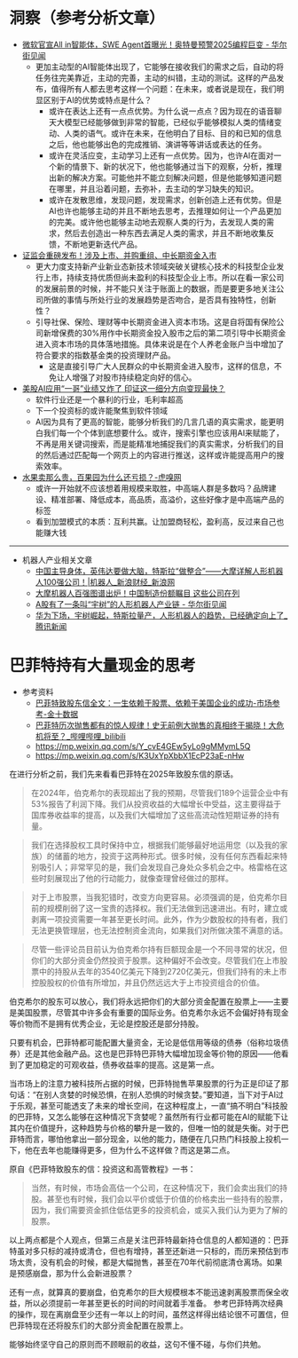 # 洞察（参考分析文章）

- [微软官宣All in智能体，SWE Agent首曝光！奥特曼预警2025编程巨变 - 华尔街见闻](https://wallstreetcn.com/articles/3740563)
	- 更加主动型的AI智能体出现了，它能够在接收我们的需求之后，自动的将任务往完美靠近，主动的完善，主动的纠错，主动的测试。这样的产品发布，值得所有人都去思考这样一个问题：在未来，或者说是现在，我们明显区别于AI的优势或特点是什么？
		- 或许在表达上还有一点点优势。为什么说一点点？因为现在的语音聊天大模型已经能够做到非常的智能，已经似乎能够模拟人类的情绪变动、人类的语气。或许在未来，在他明白了目标、目的和已知的信息之后，他也能够出色的完成推销、演讲等等讲话或表达的任务。
		- 或许在灵活应变，主动学习上还有一点优势。因为，也许AI在面对一个新的情景下、新的状况下，他也能够通过当下的观察，分析，推理出新的解决方案。可能他并不能立刻解决问题，但是他能够知道问题在哪里，并且沿着问题，去弥补，去主动的学习缺失的知识。
		- 或许在发散思维，发现问题，发现需求，创新创造上还有优势。但是AI也许也能够主动的并且不断地去思考，去推理如何让一个产品更加的完美。或许他也能够主动地去观察人类的行为，去发现人类的需求，然后去创造出一种东西去满足人类的需求，并且不断地收集反馈，不断地更新迭代产品。
- [证监会重磅发布！涉及上市、并购重组、中长期资金入市](https://mp.weixin.qq.com/s?__biz=MzAwODUyMjIzOQ==&mid=2651912403&idx=1&sn=afade21ee7cda0658f4481a07463dfad&chksm=815a7ff3a5b34f444bb53767dc8548f7e76fa233a741ac9b62142e8d2bca3b4bb08871272cf3&scene=0&xtrack=1#rd)
	- 更大力度支持新产业新业态新技术领域突破关键核心技术的科技型企业发行上市，持续支持优质但尚未盈利的科技型企业上市。所以在看一家公司的发展前景的时候，并不能只关注于账面上的数据，而是要更多地关注公司所做的事情与所处行业的发展趋势是否吻合，是否具有独特性，创新性？
	- 引导社保、保险、理财等中长期资金进入资本市场。这是自将国有保险公司新增保费的30%用作中长期资金投入股市之后的第二项引导中长期资金进入资本市场的具体落地措施。具体来说是在个人养老金账户当中增加了符合要求的指数基金类的投资理财产品。
		- 这是直接引导广大人民群众的中长期资金进入股市，这样的信息，不免让人增强了对股市持续稳定向好的信心。
- [美股AI应用“一哥”业绩又炸了 印证这一细分方向变现最快？](https://www.cls.cn/detail/1941751)
	- 软件行业还是一个暴利的行业，毛利率超高
	- 下一个投资标的或许能聚焦到软件领域
	- AI因为具有了更高的智能，能够分析我们的几言几语的真实需求，能更明白我们每一个个体到底想要什么。或许，搜索引擎也应该用AI来赋能了，不再是用关键词搜索，而是能精准地捕捉我们的真实需求，分析我们的目的然后通过匹配每一个网页上的内容进行推送，这样或许能提高用户的搜索效率。
- [水果卖那么贵，百果园为什么还亏损？-虎嗅网](https://www.huxiu.com/article/4009716.html)
	- 或许一开始就不应该想着用规模来取胜，中高端人群是多数吗？品牌建设、精准部署、降低成本，高品质，高溢价，这些好像才是中高端产品的标签
	- 看到加盟模式的本质：互利共赢。让加盟商轻松，盈利高，反过来自己也能赚大钱

--- 

- 机器人产业相关文章
	- [中国主导身体，英伟达要做大脑，特斯拉“做整合”——大摩详解人形机器人100强公司！|机器人_新浪财经_新浪网](https://finance.sina.com.cn/roll/2025-02-07/doc-ineirsee0080314.shtml)
	- [大摩机器人百强图谱出炉！中国制造份额瞩目 这些公司在列](https://www.cls.cn/detail/1936774)
	- [A股有了一条叫“宇树”的人形机器人产业链 - 华尔街见闻](https://wallstreetcn.com/articles/3741233)
	- [华为下场，宇树崛起，特斯拉量产，人形机器人的趋势，已经确定向上了_腾讯新闻](https://news.qq.com/rain/a/20250212A01QGD00)

# 巴菲特持有大量现金的思考

- 参考资料
	- [巴菲特致股东信全文：一生依赖于股票、依赖于美国企业的成功-市场参考-金十数据](https://xnews.jin10.com/details/164526)
	- [巴菲特历次抛售都有的惊人规律！史无前例大抛售的真相终于揭晓！大危机将至？_哔哩哔哩_bilibili](https://www.bilibili.com/video/BV1hz421B7te/?spm_id_from=333.337.search-card.all.click&vd_source=d7634744f260933fca40577f8363d499)
	- https://mp.weixin.qq.com/s/Y_cvE4GEw5yLo9gMMymL5Q
	- https://mp.weixin.qq.com/s/K3UxYpXbbX1EcP23aE-nHw

在进行分析之前，我们先来看看巴菲特在2025年致股东信的原话。

> 在2024年，伯克希尔的表现超出了我的预期，尽管我们189个运营企业中有53%报告了利润下降。我们从投资收益的大幅增长中受益，这主要得益于国库券收益率的提高，以及我们大幅增加了这些高流动性短期证券的持有量。

>我们在选择股权工具时保持中立，根据我们能够最好地运用您（以及我的家族）的储蓄的地方，投资于这两种形式。很多时候，没有任何东西看起来特别吸引人；非常罕见的是，我们会发现自己身处众多机会之中。格雷格在这些时刻展现出了他的行动能力，就像查理曾经做过的那样。

>对于上市股票，当我犯错时，改变方向更容易。必须强调的是，伯克希尔目前的规模削弱了这一宝贵的选择权。我们无法做到迅速进出。有时，建立或剥离一项投资需要一年甚至更长时间。此外，作为少数股权的持有者，我们无法更换管理层，也无法控制资金流向，如果我们对所做决策不满意的话。

>尽管一些评论员目前认为伯克希尔持有巨额现金是一个不同寻常的状况，但你们的大部分资金仍然投资于股票。这种偏好不会改变。尽管我们在上市股票中的持股从去年的3540亿美元下降到2720亿美元，但我们持有的未上市控股股权的价值有所增加，并且仍然远远大于上市投资组合的价值。
>
  伯克希尔的股东可以放心，我们将永远把你们的大部分资金配置在股票上——主要是美国股票，尽管其中许多会有重要的国际业务。伯克希尔永远不会偏好持有现金等价物而不是拥有优秀企业，无论是控股还是部分持股。

只要有机会，巴菲特都可能配置大量资金，无论是低信用等级的债券（俗称垃圾债券）还是其他金融产品。这也是巴菲特巴菲特大幅增加现金等价物的原因——他看到了更加稳定的可观收益，债券收益率的提高。这是第一点。

当市场上的注意力被科技所占据的时候，巴菲特抛售苹果股票的行为正是印证了那句话：“在别人贪婪的时候恐惧，在别人恐惧的时候贪婪。”要知道，当下对于AI过于乐观，甚至可能透支了未来的增长空间，在这种程度上，一直“搞不明白”科技股的巴菲特，又怎么能够在这种情况下贪婪呢？虽然所有行业都可能在AI的赋能下让其内在价值提升，这种趋势与价格的攀升是一致的，但唯一怕的就是失衡。对于巴菲特而言，哪怕他拿出一部分现金，以他的能力，随便在几只热门科技股上投机一下，他在去年也能赚得更多，但为什么不这样做？而这是第二点。

原自《巴菲特致股东的信：投资这和高管教程》一书：

>当然，有时候，市场会高估一个公司，在这种情况下，我们会卖出我们的持股。甚至也有时候，我们会以平价或低于价值的价格卖出一些持有的股票，因为，我们需要资金抓住低估更多的投资机会，或买入我们认为更为了解的股票。

以上两点都是个人观点，但第三点是关注巴菲特最新持仓信息的人都知道的：巴菲特虽对多只标的减持或清仓，但也有增持，甚至还新进一只标的，而历来预估到市场太贵，没有机会的时候，都是大幅抛售，甚至在70年代前彻底清仓离场。如果是预感崩盘，那为什么会新进股票？

还有一点，就算真的要崩盘，伯克希尔的巨大规模根本不能迅速剥离股票而保全收益，所以必须提前一年甚至更长的时间的时间就着手准备。 参考巴菲特两次经典的操作，现在离崩盘至少还有一年以上的时间，虽然这样得出结论很不可置信，但巴菲特现在还将股东们的大部分资金配置在股票上。

能够始终坚守自己的原则而不顾眼前的收益，这句不懂不碰，与你们共勉。












